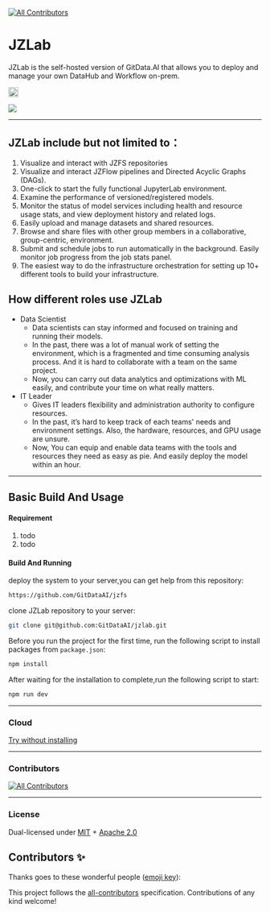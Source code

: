 
<!-- ALL-CONTRIBUTORS-BADGE:START - Do not remove or modify this section -->
[![All Contributors](https://img.shields.io/badge/all_contributors-0-orange.svg?style=flat-square)](#contributors-)
<!-- ALL-CONTRIBUTORS-BADGE:END -->
# JZLab
JZLab is the self-hosted version of GitData.AI that allows you to deploy and manage your own DataHub and Workflow on-prem.
<p align="left">
  <a href="https://www.npmjs.com/package/npm">
    </a>
    <a href="http://www.typescriptlang.org/"><img src="https://img.shields.io/badge/%3C%2F%3E-TypeScript-%230074c1.svg?style=flat-square" height="20"></a>
  <br/>
</p>

<a href="https://github.com/GitDataAI/jzlab"><img src="https://github.com/GitDataAI/jzlab/blob/main/public/gitdata.ai-black-redpanda.pngraw=true"/></a>

----
## JZLab include but not limited to：

1. Visualize and interact with JZFS repositories
2. Visualize and interact JZFlow pipelines and Directed Acyclic Graphs (DAGs).
2. One-click to start the fully functional JupyterLab environment.
3. Examine the performance of versioned/registered models.
4. Monitor the status of model services including health and resource usage stats, and view deployment history and related logs.
5. Easily upload and manage datasets and shared resources.
6. Browse and share files with other group members in a collaborative, group-centric, environment.
7. Submit and schedule jobs to run automatically in the background. Easily monitor job progress from the job stats panel.
8. The easiest way to do the infrastructure orchestration for setting up 10+ different tools to build your infrastructure.


## How different roles use JZLab
- Data Scientist
    - Data scientists can stay informed and focused on training and running their models.
    - In the past, there was a lot of manual work of setting the environment, which is a fragmented and time consuming analysis process. And it is hard to collaborate with a team on the same project.
    - Now, you can carry out data analytics and optimizations with ML easily, and contribute your time on what really matters.
- IT Leader
    - Gives IT leaders flexibility and administration authority to configure resources.
    - In the past, it’s hard to keep track of each teams' needs and environment settings. Also, the hardware, resources, and GPU usage are unsure.
    - Now, You can equip and enable data teams with the tools and resources they need as easy as pie. And easily deploy the model within an hour.
----
## Basic Build And Usage

#### Requirement

1. todo
2. todo

#### Build And Running

deploy the system to your server,you can get help from this repository:
```bash
https://github.com/GitDataAI/jzfs
```

clone JZLab repository to your server:

```bash
git clone git@github.com:GitDataAI/jzlab.git
```

Before you run the project for the first time, run the following script to install packages from `package.json`:
```bash
npm install
```
After waiting for the installation to complete,run the following script to start:
```bash
npm run dev
```



----
### Cloud

[Try without installing](https://gitdata.ai)

----
### Contributors

<!-- ALL-CONTRIBUTORS-LIST:START - Do not remove or modify this section -->
<!-- prettier-ignore-start -->
<!-- markdownlint-disable -->
[![All Contributors](https://img.shields.io/github/all-contributors/GitdataAI/jzlab?color=ee8449&style=flat-square)](#contributors)
<!-- markdownlint-restore -->
<!-- prettier-ignore-end -->

<!-- ALL-CONTRIBUTORS-LIST:END -->

----
### License

Dual-licensed under [MIT](https://github.com/GitDataAI/jiaozifs/blob/main/LICENSE-MIT) + [Apache 2.0](https://github.com/GitDataAI/jiaozifs/blob/main/LICENSE-APACHE)


## Contributors ✨

Thanks goes to these wonderful people ([emoji key](https://allcontributors.org/docs/en/emoji-key)):

<!-- ALL-CONTRIBUTORS-LIST:START - Do not remove or modify this section -->
<!-- prettier-ignore-start -->
<!-- markdownlint-disable -->
<!-- markdownlint-restore -->
<!-- prettier-ignore-end -->
<!-- ALL-CONTRIBUTORS-LIST:END -->

This project follows the [all-contributors](https://github.com/all-contributors/all-contributors) specification. Contributions of any kind welcome!
